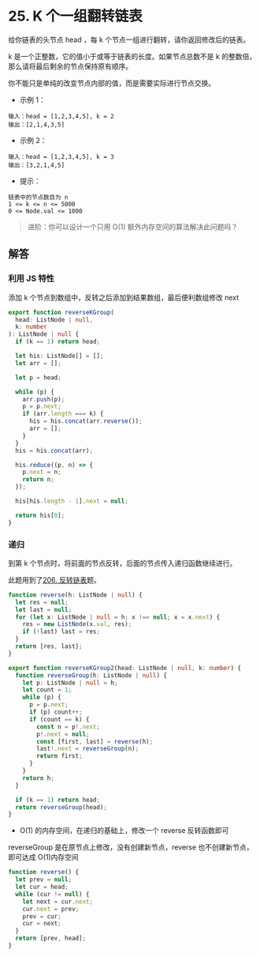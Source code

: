 # 25. K 个一组翻转链表

给你链表的头节点 head ，每 k 个节点一组进行翻转，请你返回修改后的链表。

k 是一个正整数，它的值小于或等于链表的长度。如果节点总数不是 k 的整数倍，那么请将最后剩余的节点保持原有顺序。

你不能只是单纯的改变节点内部的值，而是需要实际进行节点交换。

- 示例 1：

```
输入：head = [1,2,3,4,5], k = 2
输出：[2,1,4,3,5]
```

- 示例 2：

```
输入：head = [1,2,3,4,5], k = 3
输出：[3,2,1,4,5]
```

- 提示：

```
链表中的节点数目为 n
1 <= k <= n <= 5000
0 <= Node.val <= 1000
```

> 进阶：你可以设计一个只用 O(1) 额外内存空间的算法解决此问题吗？

## 解答

### 利用 JS 特性

添加 k 个节点到数组中，反转之后添加到结果数组，最后便利数组修改 next

```ts
export function reverseKGroup(
  head: ListNode | null,
  k: number
): ListNode | null {
  if (k == 1) return head;

  let his: ListNode[] = [];
  let arr = [];

  let p = head;

  while (p) {
    arr.push(p);
    p = p.next;
    if (arr.length === k) {
      his = his.concat(arr.reverse());
      arr = [];
    }
  }
  his = his.concat(arr);

  his.reduce((p, n) => {
    p.next = n;
    return n;
  });

  his[his.length - 1].next = null;

  return his[0];
}
```

### 递归

到第 k 个节点时，将前面的节点反转，后面的节点传入递归函数继续进行。

此题用到了[206. 反转链表](https://github.com/shellingfordly/algorithms/tree/master/src/206_reverseList)题。

```ts
function reverse(h: ListNode | null) {
  let res = null;
  let last = null;
  for (let x: ListNode | null = h; x !== null; x = x.next) {
    res = new ListNode(x.val, res);
    if (!last) last = res;
  }
  return [res, last];
}

export function reverseKGroup2(head: ListNode | null, k: number) {
  function reverseGroup(h: ListNode | null) {
    let p: ListNode | null = h;
    let count = 1;
    while (p) {
      p = p.next;
      if (p) count++;
      if (count == k) {
        const n = p!.next;
        p!.next = null;
        const [first, last] = reverse(h);
        last!.next = reverseGroup(n);
        return first;
      }
    }
    return h;
  }

  if (k == 1) return head;
  return reverseGroup(head);
}
```

- O(1) 的内存空间，在递归的基础上，修改一个 reverse 反转函数即可

reverseGroup 是在原节点上修改，没有创建新节点，reverse 也不创建新节点，即可达成 O(1)内存空间

```ts
function reverse() {
  let prev = null;
  let cur = head;
  while (cur != null) {
    let next = cur.next;
    cur.next = prev;
    prev = cur;
    cur = next;
  }
  return [prev, head];
}
```
